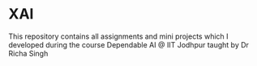 # XAI
This repository contains all assignments and mini projects which I developed during the course Dependable AI @ IIT Jodhpur taught by Dr Richa Singh
